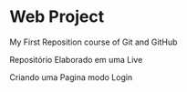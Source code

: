 # Web Project
 My First Reposition  course of Git and GitHub 

Repositório Elaborado em uma Live

Criando uma Pagina modo Login
